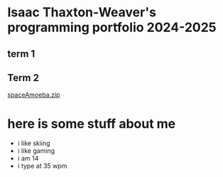 # Isaac Thaxton-Weaver's programming portfolio 2024-2025

## term 1

## Term 2
[spaceAmoeba.zip](https://github.com/user-attachments/files/17906323/spaceAmoeba.zip)



# here is some stuff about me
* i like skiing
* i like gaming
* i am 14
* i type at 35 wpm
